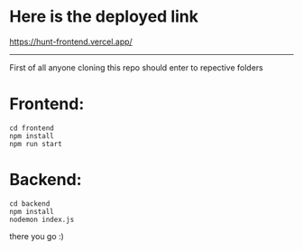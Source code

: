 # Here is the deployed link 

https://hunt-frontend.vercel.app/

****************************************

First of all anyone cloning this repo should enter to repective folders

# Frontend: 
    cd frontend
    npm install
    npm run start
# Backend: 
    cd backend
    npm install
    nodemon index.js

there you go :)



